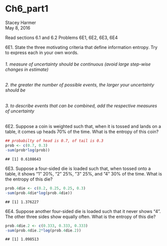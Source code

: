 # Ch6_part1
Stacey Harmer  
May 8, 2016  

Read sections 6.1 and 6.2
Problems 6E1, 6E2, 6E3, 6E4


6E1. State the three motivating criteria that define information entropy. Try to express each in your
own words.

###### 1.  measure of uncertainty should be continuous (avoid large step-wise changes in estimate)
###### 2.  the greater the number of possible events, the larger your uncertainty should be
###### 3.  to describe events that can be combined, add the respective measures of uncertainty


6E2. Suppose a coin is weighted such that, when it is tossed and lands on a table, it comes up heads
70% of the time. What is the entropy of this coin?


```r
## probabilty of head is 0.7, of tail is 0.3
prob <- c(0.7, 0.3)
-sum(prob*log(prob))
```

```
## [1] 0.6108643
```

6E3. Suppose a four-sided die is loaded such that, when tossed onto a table, it shows “1” 20%, “2”
25%, ”3” 25%, and ”4” 30% of the time. What is the entropy of this die?


```r
prob.4die <- c(0.2, 0.25, 0.25, 0.3)
-sum(prob.4die*log(prob.4die))
```

```
## [1] 1.376227
```


6E4. Suppose another four-sided die is loaded such that it never shows “4”. The other three sides
show equally often. What is the entropy of this die?


```r
prob.4die.2 <- c(0.333, 0.333, 0.333)
-sum(prob.4die.2*log(prob.4die.2))
```

```
## [1] 1.098513
```
